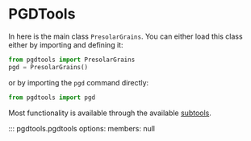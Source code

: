 # PGDTools

In here is the main class `PresolarGrains`.
You can either load this class either by importing and defining it:

```python
from pgdtools import PresolarGrains
pgd = PresolarGrains()
```

or by importing the `pgd` command directly:

```python
from pgdtools import pgd
```

Most functionality is available through the available [subtools](subtools.md).

::: pgdtools.pgdtools
    options:
        members: null
